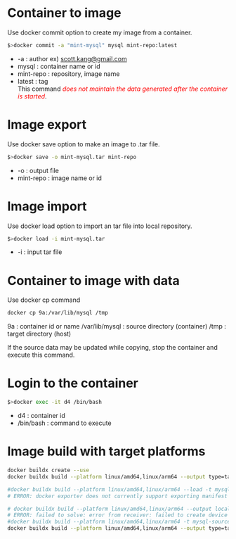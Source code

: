 # Container to image
Use docker commit option to create my image from a container.
```bash
$>docker commit -a "mint-mysql" mysql mint-repo:latest
```
* -a : author ex) scott.kang@gmail.com
* mysql : container name or id
* mint-repo : repository, image name
* latest : tag   
This command <i style="color:red">does not maintain the data generated after the container is started</i>.

# Image export
Use docker save option to make an image to .tar file.
```bash
$>docker save -o mint-mysql.tar mint-repo
```
* -o : output file 
* mint-repo : image name or id

# Image import
Use docker load option to import an tar file into local repository.
```bash
$>docker load -i mint-mysql.tar
```

* -i : input tar file

# Container to image with data 

Use docker cp command
```bash
docker cp 9a:/var/lib/mysql /tmp
```
9a : container id or name
/var/lib/mysql : source directory (container)
/tmp : target directory (host)   

If the source data may be updated while copying, stop the container and execute this command.

# Login to the container
```bash
$>docker exec -it d4 /bin/bash
```
* d4 : container id
* /bin/bash : command to execute


# Image build with target platforms

```bash
docker buildx create --use
docker buildx build --platform linux/amd64,linux/arm64 --output type=tar,dest=./output.tar -t image_name .
```

```bash
#docker buildx build --platform linux/amd64,linux/arm64 --load -t mysql-source .
# ERROR: docker exporter does not currently support exporting manifest lists

# docker buildx build --platform linux/amd64,linux/arm64 --output local -t mysql-source .
# ERROR: failed to solve: error from receiver: failed to create device local/linux_arm64/dev/console: operation not permitted
#docker buildx build --platform linux/amd64,linux/arm64 -t mysql-source .
docker buildx build --platform linux/amd64,linux/arm64 --output type=tar,dest=./output -t mysql-source .
```
